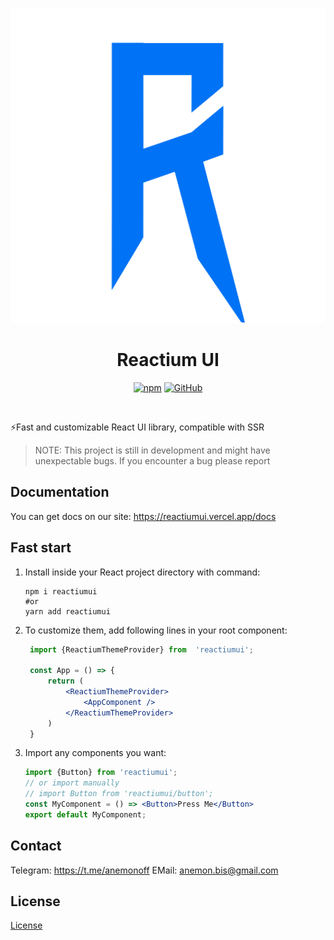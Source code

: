 
<p align="center">
<img src="https://raw.githubusercontent.com/AnemonOFF/reactiumui/master/icon.png" alt="reactiumui">
<h1 align="center">Reactium UI</h1>
</p>
<p align="center">
<a href="https://www.npmjs.com/package/reactiumui"><img alt="npm" src="https://img.shields.io/npm/v/reactiumui"></a>
<a href="https://github.com/AnemonOFF/reactiumui/blob/main/LICENSE"><img alt="GitHub" src="https://img.shields.io/github/license/AnemonOFF/reactiumui"></a>
</p>
</br>

⚡Fast and customizable React UI library, compatible with SSR

> NOTE: This project is still in development and might have unexpectable bugs. If you encounter a bug please report

## Documentation
You can get docs on our site: https://reactiumui.vercel.app/docs

## Fast start

 1. Install inside your React project directory with command:
	 ```
	npm i reactiumui
	#or
	yarn add reactiumui
	```
 2. To customize them, add following lines in your root component:
	 ```jsx
	  import {ReactiumThemeProvider} from  'reactiumui';
	  
	  const App = () => {
		  return (
			  <ReactiumThemeProvider>
				  <AppComponent />
			  </ReactiumThemeProvider>
		  )
	  }
	 ```
3. Import any components you want:
	 ```jsx
	 import {Button} from 'reactiumui';
	 // or import manually
	 // import Button from 'reactiumui/button';
	 const MyComponent = () => <Button>Press Me</Button>
	 export default MyComponent;
	```

## Contact
Telegram: https://t.me/anemonoff
EMail: anemon.bis@gmail.com

## License
[License](https://github.com/AnemonOFF/reactiumui/blob/master/LICENSE)
